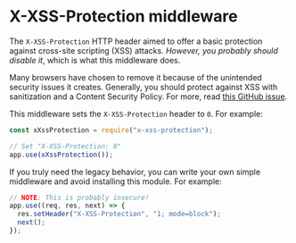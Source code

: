 # X-XSS-Protection middleware

The `X-XSS-Protection` HTTP header aimed to offer a basic protection against cross-site scripting (XSS) attacks. _However, you probably should disable it_, which is what this middleware does.

Many browsers have chosen to remove it because of the unintended security issues it creates. Generally, you should protect against XSS with sanitization and a Content Security Policy. For more, read [this GitHub issue](https://github.com/helmetjs/helmet/issues/230).

This middleware sets the `X-XSS-Protection` header to `0`. For example:

```javascript
const xXssProtection = require("x-xss-protection");

// Set "X-XSS-Protection: 0"
app.use(xXssProtection());
```

If you truly need the legacy behavior, you can write your own simple middleware and avoid installing this module. For example:

```javascript
// NOTE: This is probably insecure!
app.use((req, res, next) => {
  res.setHeader("X-XSS-Protection", "1; mode=block");
  next();
});
```

